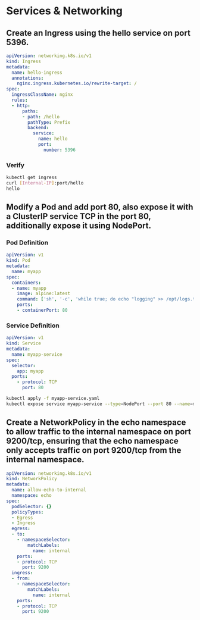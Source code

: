 
# Services & Networking

## Create an Ingress using the hello service on port 5396.
```yaml
apiVersion: networking.k8s.io/v1
kind: Ingress
metadata:
  name: hello-ingress
  annotations:
    nginx.ingress.kubernetes.io/rewrite-target: /
spec:
  ingressClassName: nginx
  rules:
  - http:
      paths:
      - path: /hello
        pathType: Prefix
        backend:
          service:
            name: hello
            port:
              number: 5396
```

### Verify
```sh
kubectl get ingress
curl [Internal-IP]:port/hello
hello
```

## Modify a Pod and add port 80, also expose it with a ClusterIP service TCP in the port 80, additionally expose it using NodePort.
### Pod Definition
```yaml
apiVersion: v1
kind: Pod
metadata:
  name: myapp
spec:
  containers:
  - name: myapp
    image: alpine:latest
    command: ['sh', '-c', 'while true; do echo "logging" >> /opt/logs.txt; sleep 1; done']
    ports:
    - containerPort: 80
```

### Service Definition
```yaml
apiVersion: v1
kind: Service
metadata:
  name: myapp-service
spec:
  selector:
    app: myapp
  ports:
    - protocol: TCP
      port: 80
```
```sh
kubectl apply -f myapp-service.yaml
kubectl expose service myapp-service --type=NodePort --port 80 --name=myapp-nodeport-service
```

## Create a NetworkPolicy in the echo namespace to allow traffic to the internal namespace on port 9200/tcp, ensuring that the echo namespace only accepts traffic on port 9200/tcp from the internal namespace.
```yaml
apiVersion: networking.k8s.io/v1
kind: NetworkPolicy
metadata:
  name: allow-echo-to-internal
  namespace: echo
spec:
  podSelector: {}
  policyTypes:
  - Egress
  - Ingress
  egress:
  - to:
    - namespaceSelector:
        matchLabels:
          name: internal
    ports:
    - protocol: TCP
      port: 9200
  ingress:
  - from:
    - namespaceSelector:
        matchLabels:
          name: internal
    ports:
    - protocol: TCP
      port: 9200
```

    